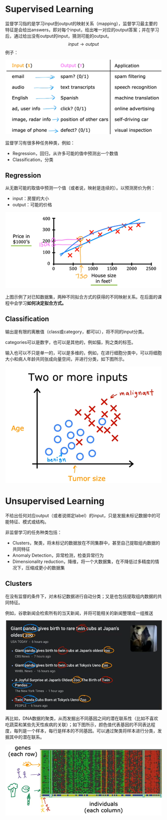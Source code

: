 # Supervised Learning

监督学习指的是学习input到output的映射关系（mapping），监督学习最主要的特征是会给出answers，即对每个input，给出唯一对应的output答案；并在学习后，通过给出没有output的input，猜测可能的output。
$$
input \to output
$$
例子：

<img src=".\2-监督学习和无监督学习.assets\image-20230510153735616.png" alt="image-20230510153735616" style="zoom:80%;" />



监督学习有很多种任务种类，例如：

- Regression，回归，从许多可能的值中预测出一个数值
- Classification，分类



## Regression

从无数可能的取值中预测一个值（或者说，映射是连续的）。以预测房价为例：

- input：房屋的大小
- output：可能的价格

![image-20230510154319056](.\2-监督学习和无监督学习.assets\image-20230510154319056.png)

上图示例了对已知数据集，两种不同拟合方式的获得的不同映射关系。在后面的课程中会学习**如何决定拟合方式。**



## Classification

输出是有限的离散值（class或category，都可以），将不同的input分类。

categories可以是数字，也可以是其他的，例如猫，狗之类的标签。

输入也可以不只是单一的，可以是多维的，例如，在进行细胞分类中，可以将细胞大小和病人年龄共同张成向量空间，并进行分类，如下图所示。

![image-20230510160341020](.\2-监督学习和无监督学习.assets\image-20230510160341020.png)



# Unsupervised Learning

不给出任何对应output（或者说绑定label）的input，只是发掘未标记数据中的可能特征、模式或结构。



非监督学习的任务种类包括：

- Clusters，聚类，将未标记的数据放在不同集群中，甚至自己提取组内数据的共同特征
- Anomaly Detection，异常检测，检查异常行为
- Dimensionality reduction，降维，将一个大数据集，在不降低过多精度的情况下，压缩成更小的数据集



## Clusters

在没有监督的条件下，对未标记数据进行自动分类；又是也包括提取组内数据的共同特征。

例如，谷歌新闻会检索所有的当天新闻，并将可能相关的新闻整理成一组推送

![image-20230510162015927](.\2-监督学习和无监督学习.assets\image-20230510162015927.png)



再比如，DNA数据的聚类，从而发掘出不同基因之间的潜在联系性（比如不喜欢吃蔬菜和某些先天性疾病的关联）；如下图所示，颜色值代表基因的不同表达程度，每列是一个样本，每行是样本的不同基因。可以通过聚类将样本进行分类，发掘其中的潜在联系。

![image-20230510162139389](.\2-监督学习和无监督学习.assets\image-20230510162139389.png)

